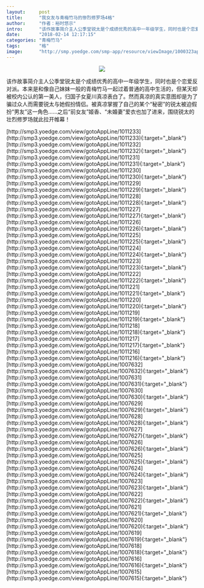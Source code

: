 ```yaml
---
layout:     post
title:      "我女友与青梅竹马的惨烈修罗场4格"
author:     "作者：裕时悠示"
intro:      "该作故事简介主人公季堂锐太是个成绩优秀的高中一年级学生，同时也是个恋爱反对派。本来是和像自己妹妹一般的青梅竹马一起过着普通的高中生活的，但某天却被校内公认的第一美人，归国子女夏川真凉表白了。然而真凉的真实意图却是为了骗过众人而需要锐太与她假扮情侣。被真凉掌握了自己的某个“秘密”的锐太被迫假扮“男友”这一角色……之后“前女友”姬香、“未婚妻”爱衣也加了进来，围绕锐太的壮烈修罗场就此拉开帷幕！"
date:       "2018-02-14 12:17:15"
categories: "青梅竹马"
tags:       "格"
image:      "http://smp.yoedge.com/smp-app/resource/viewImage/1000323appline.png"
---
```

<div style="text-align: center">
<p><img src="http://smp.yoedge.com/smp-app/resource/viewImage/1000323appline.png"/></p>
</div>
<p class="post-meta">
<span>该作故事简介主人公季堂锐太是个成绩优秀的高中一年级学生，同时也是个恋爱反对派。本来是和像自己妹妹一般的青梅竹马一起过着普通的高中生活的，但某天却被校内公认的第一美人，归国子女夏川真凉表白了。然而真凉的真实意图却是为了骗过众人而需要锐太与她假扮情侣。被真凉掌握了自己的某个“秘密”的锐太被迫假扮“男友”这一角色……之后“前女友”姬香、“未婚妻”爱衣也加了进来，围绕锐太的壮烈修罗场就此拉开帷幕！</span>
</p>
[http://smp3.yoedge.com/view/gotoAppLine/1011233](http://smp3.yoedge.com/view/gotoAppLine/1011233){:target="_blank"}
[http://smp3.yoedge.com/view/gotoAppLine/1011232](http://smp3.yoedge.com/view/gotoAppLine/1011232){:target="_blank"}
[http://smp3.yoedge.com/view/gotoAppLine/1011231](http://smp3.yoedge.com/view/gotoAppLine/1011231){:target="_blank"}
[http://smp3.yoedge.com/view/gotoAppLine/1011230](http://smp3.yoedge.com/view/gotoAppLine/1011230){:target="_blank"}
[http://smp3.yoedge.com/view/gotoAppLine/1011229](http://smp3.yoedge.com/view/gotoAppLine/1011229){:target="_blank"}
[http://smp3.yoedge.com/view/gotoAppLine/1011228](http://smp3.yoedge.com/view/gotoAppLine/1011228){:target="_blank"}
[http://smp3.yoedge.com/view/gotoAppLine/1011227](http://smp3.yoedge.com/view/gotoAppLine/1011227){:target="_blank"}
[http://smp3.yoedge.com/view/gotoAppLine/1011226](http://smp3.yoedge.com/view/gotoAppLine/1011226){:target="_blank"}
[http://smp3.yoedge.com/view/gotoAppLine/1011225](http://smp3.yoedge.com/view/gotoAppLine/1011225){:target="_blank"}
[http://smp3.yoedge.com/view/gotoAppLine/1011224](http://smp3.yoedge.com/view/gotoAppLine/1011224){:target="_blank"}
[http://smp3.yoedge.com/view/gotoAppLine/1011223](http://smp3.yoedge.com/view/gotoAppLine/1011223){:target="_blank"}
[http://smp3.yoedge.com/view/gotoAppLine/1011222](http://smp3.yoedge.com/view/gotoAppLine/1011222){:target="_blank"}
[http://smp3.yoedge.com/view/gotoAppLine/1011221](http://smp3.yoedge.com/view/gotoAppLine/1011221){:target="_blank"}
[http://smp3.yoedge.com/view/gotoAppLine/1011220](http://smp3.yoedge.com/view/gotoAppLine/1011220){:target="_blank"}
[http://smp3.yoedge.com/view/gotoAppLine/1011219](http://smp3.yoedge.com/view/gotoAppLine/1011219){:target="_blank"}
[http://smp3.yoedge.com/view/gotoAppLine/1011218](http://smp3.yoedge.com/view/gotoAppLine/1011218){:target="_blank"}
[http://smp3.yoedge.com/view/gotoAppLine/1011217](http://smp3.yoedge.com/view/gotoAppLine/1011217){:target="_blank"}
[http://smp3.yoedge.com/view/gotoAppLine/1011216](http://smp3.yoedge.com/view/gotoAppLine/1011216){:target="_blank"}
[http://smp3.yoedge.com/view/gotoAppLine/1007632](http://smp3.yoedge.com/view/gotoAppLine/1007632){:target="_blank"}
[http://smp3.yoedge.com/view/gotoAppLine/1007631](http://smp3.yoedge.com/view/gotoAppLine/1007631){:target="_blank"}
[http://smp3.yoedge.com/view/gotoAppLine/1007630](http://smp3.yoedge.com/view/gotoAppLine/1007630){:target="_blank"}
[http://smp3.yoedge.com/view/gotoAppLine/1007629](http://smp3.yoedge.com/view/gotoAppLine/1007629){:target="_blank"}
[http://smp3.yoedge.com/view/gotoAppLine/1007628](http://smp3.yoedge.com/view/gotoAppLine/1007628){:target="_blank"}
[http://smp3.yoedge.com/view/gotoAppLine/1007627](http://smp3.yoedge.com/view/gotoAppLine/1007627){:target="_blank"}
[http://smp3.yoedge.com/view/gotoAppLine/1007626](http://smp3.yoedge.com/view/gotoAppLine/1007626){:target="_blank"}
[http://smp3.yoedge.com/view/gotoAppLine/1007625](http://smp3.yoedge.com/view/gotoAppLine/1007625){:target="_blank"}
[http://smp3.yoedge.com/view/gotoAppLine/1007624](http://smp3.yoedge.com/view/gotoAppLine/1007624){:target="_blank"}
[http://smp3.yoedge.com/view/gotoAppLine/1007623](http://smp3.yoedge.com/view/gotoAppLine/1007623){:target="_blank"}
[http://smp3.yoedge.com/view/gotoAppLine/1007622](http://smp3.yoedge.com/view/gotoAppLine/1007622){:target="_blank"}
[http://smp3.yoedge.com/view/gotoAppLine/1007621](http://smp3.yoedge.com/view/gotoAppLine/1007621){:target="_blank"}
[http://smp3.yoedge.com/view/gotoAppLine/1007620](http://smp3.yoedge.com/view/gotoAppLine/1007620){:target="_blank"}
[http://smp3.yoedge.com/view/gotoAppLine/1007619](http://smp3.yoedge.com/view/gotoAppLine/1007619){:target="_blank"}
[http://smp3.yoedge.com/view/gotoAppLine/1007618](http://smp3.yoedge.com/view/gotoAppLine/1007618){:target="_blank"}
[http://smp3.yoedge.com/view/gotoAppLine/1007616](http://smp3.yoedge.com/view/gotoAppLine/1007616){:target="_blank"}
[http://smp3.yoedge.com/view/gotoAppLine/1007615](http://smp3.yoedge.com/view/gotoAppLine/1007615){:target="_blank"}


